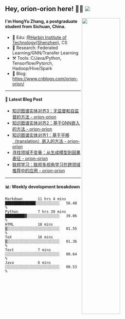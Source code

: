 <!--
 * @Descripttion: 
 * @Version: 1.0
 * @Author: ZhangHongYu
 * @Date: 2022-03-13 11:15:04
 * @LastEditors: ZhangHongYu
 * @LastEditTime: 2022-07-03 14:37:10
-->
## Hey, orion-orion here! 👋🏻  ![](https://komarev.com/ghpvc/?username=orion-orion)


<img align="right" src="https://github-readme-stats.vercel.app/api?username=orion-orion&show_icons=true&hide_border=true" width="50%">

#### I'm HongYu Zhang, a postgraduate student from Sichuan, China.
- 🏫 Edu: [@Harbin Institute of Technology(Shenzhen)](https://www.hitsz.edu.cn/index.html), CS
- 🔭 Research: Federated Learning/GNN/Transfer Learning
- ⚒️ Tools: C/Java/Python, Tensorflow/Pytorch, Hadoop/Hive/Spark
- 📗 Blog: https://www.cnblogs.com/orion-orion/ 

___

#### 📕  Latest Blog Post 
<!-- BLOG-POST-LIST:START -->
- [知识图谱实体对齐3：无监督和自监督的方法 - orion-orion](https://www.cnblogs.com/orion-orion/p/16814589.html)
- [知识图谱实体对齐2：基于GNN嵌入的方法 - orion-orion](https://www.cnblogs.com/orion-orion/p/16790701.html)
- [知识图谱实体对齐1：基于平移（translation）嵌入的方法 - orion-orion](https://www.cnblogs.com/orion-orion/p/16743610.html)
- [寻找领域不变量：从生成模型到因果表征 - orion-orion](https://www.cnblogs.com/orion-orion/p/16729545.html)
- [联邦学习：联邦多视角学习在跨领域推荐中的应用 - orion-orion](https://www.cnblogs.com/orion-orion/p/16584365.html)
<!-- BLOG-POST-LIST:END -->

____

#### 📊: Weekly development breakdown
<!--START_SECTION:waka-->

```text
Markdown       11 hrs 4 mins   ██████████████░░░░░░░░░░░   56.48 %
Python         7 hrs 39 mins   █████████▓░░░░░░░░░░░░░░░   39.06 %
HTML           18 mins         ▒░░░░░░░░░░░░░░░░░░░░░░░░   01.55 %
TeX            16 mins         ▒░░░░░░░░░░░░░░░░░░░░░░░░   01.36 %
Text           7 mins          ░░░░░░░░░░░░░░░░░░░░░░░░░   00.64 %
Java           6 mins          ░░░░░░░░░░░░░░░░░░░░░░░░░   00.53 %
```

<!--END_SECTION:waka-->













